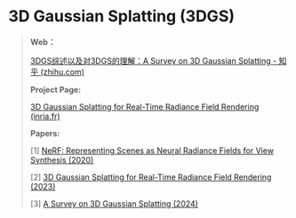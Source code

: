 # 3D Gaussian Splatting (3DGS)



>**Web：**
>
>[3DGS综述以及对3DGS的理解：A Survey on 3D Gaussian Splatting - 知乎 (zhihu.com)](https://zhuanlan.zhihu.com/p/679809915)
>
>**Project Page:**
>
>[3D Gaussian Splatting for Real-Time Radiance Field Rendering (inria.fr)](https://repo-sam.inria.fr/fungraph/3d-gaussian-splatting/)
>
>**Papers:**
>
>[1] [NeRF: Representing Scenes as Neural Radiance Fields for View Synthesis (2020)](https://arxiv.org/abs/2003.08934)
>
>[2] [3D Gaussian Splatting for Real-Time Radiance Field Rendering (2023)](https://arxiv.org/abs/2308.04079)
>
>[3] [A Survey on 3D Gaussian Splatting (2024)](https://arxiv.org/abs/2401.03890)
>
>

